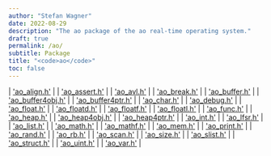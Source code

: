 ```yaml
---
author: "Stefan Wagner"
date: 2022-08-29
description: "The ao package of the ao real-time operating system."
draft: true
permalink: /ao/ 
subtitle: Package
title: "<code>ao</code>"
toc: false
---
```


| ['ao_align.h'](ao_align.h.md) |
| ['ao_assert.h'](ao_assert.h.md) |
| ['ao_avl.h'](ao_avl.h.md) |
| ['ao_break.h'](ao_break.h.md) |
| ['ao_buffer.h'](ao_buffer.h.md) |
| ['ao_buffer4obj.h'](ao_buffer4obj.h.md) |
| ['ao_buffer4ptr.h'](ao_buffer4ptr.h.md) |
| ['ao_char.h'](ao_char.h.md) |
| ['ao_debug.h'](ao_debug.h.md) |
| ['ao_float.h'](ao_float.h.md) |
| ['ao_floatd.h'](ao_floatd.h.md) |
| ['ao_floatf.h'](ao_floatf.h.md) |
| ['ao_floatl.h'](ao_floatl.h.md) |
| ['ao_func.h'](ao_func.h.md) |
| ['ao_heap.h'](ao_heap.h.md) |
| ['ao_heap4obj.h'](ao_heap4obj.h.md) |
| ['ao_heap4ptr.h'](ao_heap4ptr.h.md) |
| ['ao_int.h'](ao_int.h.md) |
| ['ao_lfsr.h'](ao_lfsr.h.md) |
| ['ao_list.h'](ao_list.h.md) |
| ['ao_math.h'](ao_math.h.md) |
| ['ao_mathf.h'](ao_mathf.h.md) |
| ['ao_mem.h'](ao_mem.h.md) |
| ['ao_print.h'](ao_print.h.md) |
| ['ao_rand.h'](ao_rand.h.md) |
| ['ao_rb.h'](ao_rb.h.md) |
| ['ao_scan.h'](ao_scan.h.md) |
| ['ao_size.h'](ao_size.h.md) |
| ['ao_slist.h'](ao_slist.h.md) |
| ['ao_struct.h'](ao_struct.h.md) |
| ['ao_uint.h'](ao_uint.h.md) |
| ['ao_var.h'](ao_var.h.md) |
